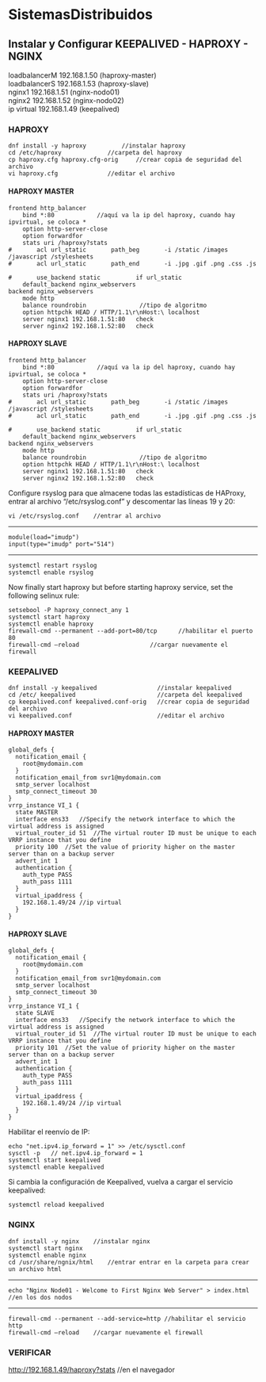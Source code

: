 # SistemasDistribuidos

## Instalar y Configurar KEEPALIVED - HAPROXY - NGINX
loadbalancerM	192.168.1.50 (haproxy-master)  
loadbalancerS	192.168.1.53 (haproxy-slave)  
nginx1		192.168.1.51 (nginx-nodo01)  
nginx2		192.168.1.52 (nginx-nodo02)  
ip virtual	192.168.1.49 (keepalived)  

### HAPROXY
```
dnf install -y haproxy			//instalar haproxy
cd /etc/haproxy				//carpeta del haproxy
cp haproxy.cfg haproxy.cfg-orig		//crear copia de seguridad del archivo
vi haproxy.cfg				//editar el archivo
```
#### HAPROXY MASTER
```
frontend http_balancer
	bind *:80            //aquí va la ip del haproxy, cuando hay ipvirtual, se coloca *
	option http-server-close
	option forwardfor
	stats uri /haproxy?stats
#    	acl url_static       path_beg       -i /static /images /javascript /stylesheets
#    	acl url_static       path_end       -i .jpg .gif .png .css .js

#    	use_backend static          if url_static
	default_backend nginx_webservers
backend nginx_webservers
	mode http
	balance roundrobin               //tipo de algoritmo
	option httpchk HEAD / HTTP/1.1\r\nHost:\ localhost
	server nginx1 192.168.1.51:80	check
	server nginx2 192.168.1.52:80	check
```
#### HAPROXY SLAVE
```
frontend http_balancer
	bind *:80            //aquí va la ip del haproxy, cuando hay ipvirtual, se coloca *
	option http-server-close
	option forwardfor
	stats uri /haproxy?stats
#    	acl url_static       path_beg       -i /static /images /javascript /stylesheets
#    	acl url_static       path_end       -i .jpg .gif .png .css .js

#    	use_backend static          if url_static
	default_backend nginx_webservers
backend nginx_webservers
	mode http
	balance roundrobin               //tipo de algoritmo
	option httpchk HEAD / HTTP/1.1\r\nHost:\ localhost
	server nginx1 192.168.1.51:80	check
	server nginx2 192.168.1.52:80	check
```
Configure rsyslog para que almacene todas las estadísticas de HAProxy, entrar al archivo “/etc/rsyslog.conf” y descomentar las líneas 19 y 20:  
```
vi /etc/rsyslog.conf	//entrar al archivo
```
___
```
module(load="imudp")
input(type="imudp" port="514")
```
___
```
systemctl restart rsyslog
systemctl enable rsyslog
```
Now finally start haproxy but before starting haproxy service, set the following selinux rule:  
```
setsebool -P haproxy_connect_any 1
systemctl start haproxy
systemctl enable haproxy
firewall-cmd --permanent --add-port=80/tcp		//habilitar el puerto 80
firewall-cmd –reload					//cargar nuevamente el firewall
```
### KEEPALIVED
```
dnf install -y keepalived                 //instalar keepalived
cd /etc/ keepalived                       //carpeta del keepalived
cp keepalived.conf keepalived.conf-orig   //crear copia de seguridad del archivo
vi keepalived.conf                        //editar el archivo
```
#### HAPROXY MASTER
```
global_defs {
  notification_email {
    root@mydomain.com
  }
  notification_email_from svr1@mydomain.com
  smtp_server localhost
  smtp_connect_timeout 30
}
vrrp_instance VI_1 {
  state MASTER
  interface ens33	//Specify the network interface to which the virtual address is assigned
  virtual_router_id 51	//The virtual router ID must be unique to each VRRP instance that you define
  priority 100	//Set the value of priority higher on the master server than on a backup server
  advert_int 1
  authentication {
    auth_type PASS
    auth_pass 1111
  }
  virtual_ipaddress {
    192.168.1.49/24	//ip virtual
  }
}
```
#### HAPROXY SLAVE
```
global_defs {
  notification_email {
    root@mydomain.com
  }
  notification_email_from svr1@mydomain.com
  smtp_server localhost
  smtp_connect_timeout 30
}
vrrp_instance VI_1 {
  state SLAVE
  interface ens33	//Specify the network interface to which the virtual address is assigned
  virtual_router_id 51	//The virtual router ID must be unique to each VRRP instance that you define
  priority 101	//Set the value of priority higher on the master server than on a backup server
  advert_int 1
  authentication {
    auth_type PASS
    auth_pass 1111
  }
  virtual_ipaddress {
    192.168.1.49/24	//ip virtual
  }
}
```
Habilitar el reenvío de IP:
```
echo "net.ipv4.ip_forward = 1" >> /etc/sysctl.conf
sysctl -p	// net.ipv4.ip_forward = 1
systemctl start keepalived
systemctl enable keepalived
```
Si cambia la configuración de Keepalived, vuelva a cargar el servicio keepalived:  
```
systemctl reload keepalived
```
### NGINX
```
dnf install -y nginx	//instalar nginx
systemctl start nginx
systemctl enable nginx
cd /usr/share/ngnix/html	//entrar entrar en la carpeta para crear un archivo html
```
___
```
echo "Nginx Node01 - Welcome to First Nginx Web Server" > index.html	//en los dos nodos
```
___
```
firewall-cmd --permanent --add-service=http	//habilitar el servicio http
firewall-cmd –reload	//cargar nuevamente el firewall
```
### VERIFICAR
http://192.168.1.49/haproxy?stats		//en el navegador  
